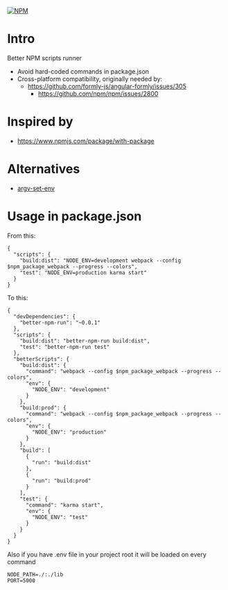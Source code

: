 [![NPM](https://nodei.co/npm/better-npm-run.png)](https://npmjs.org/package/better-npm-run)

# Intro

Better NPM scripts runner

- Avoid hard-coded commands in package.json
- Cross-platform compatibility, originally needed by:
    - https://github.com/formly-js/angular-formly/issues/305
        - https://github.com/npm/npm/issues/2800

# Inspired by

- https://www.npmjs.com/package/with-package

# Alternatives

- [argv-set-env](https://github.com/kentcdodds/argv-set-env)

# Usage in package.json

From this:
```
{
  "scripts": {
    "build:dist": "NODE_ENV=development webpack --config $npm_package_webpack --progress --colors",
    "test": "NODE_ENV=production karma start"
  }
}
```

To this:
```
{
  "devDependencies": {
    "better-npm-run": "~0.0.1"
  },
  "scripts": {
    "build:dist": "better-npm-run build:dist",
    "test": "better-npm-run test"
  },
  "betterScripts": {
    "build:dist": {
      "command": "webpack --config $npm_package_webpack --progress --colors",
      "env": {
        "NODE_ENV": "development"
      }
    },
    "build:prod": {
      "command": "webpack --config $npm_package_webpack --progress --colors",
      "env": {
        "NODE_ENV": "production"
      }
    },
    "build": [
      {
        "run": "build:dist"
      },
      {
        "run": "build:prod"
      }
    ],
    "test": {
      "command": "karma start",
      "env": {
        "NODE_ENV": "test"
      }
    }
  }
}
```

Also if you have .env file in your project root it will be loaded on every command

```
NODE_PATH=./:./lib
PORT=5000
```